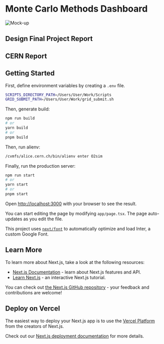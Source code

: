 # Monte Carlo Methods Dashboard

![Mock-up](https://mir-s3-cdn-cf.behance.net/project_modules/2800_opt_1/2736e0195579681.660fdd36d5fae.jpeg)

## Design Final Project Report 

[](https://mir-s3-cdn-cf.behance.net/project_modules/2800_opt_1/935504195588461.660ffbad6340c.png)

## CERN Report

[](https://cds.cern.ch/record/2882150?ln=en)

## Getting Started

First, define environment variables by creating a ```.env``` file.

```bash
SCRIPTS_DIRECTORY_PATH=/Users/User/Work/Scripts
GRID_SUBMIT_PATH=/Users/User/Work/grid_submit.sh
```

Then, generate build:

```bash
npm run build
# or
yarn build
# or
pnpm build
```

Then, run alienv:

```bash
/cvmfs/alice.cern.ch/bin/alienv enter O2sim
```


Finally, run the production server:

```bash
npm run start
# or
yarn start
# or
pnpm start
```

Open [http://localhost:3000](http://localhost:3000) with your browser to see the result.

You can start editing the page by modifying `app/page.tsx`. The page auto-updates as you edit the file.

This project uses [`next/font`](https://nextjs.org/docs/basic-features/font-optimization) to automatically optimize and load Inter, a custom Google Font.

## Learn More

To learn more about Next.js, take a look at the following resources:

- [Next.js Documentation](https://nextjs.org/docs) - learn about Next.js features and API.
- [Learn Next.js](https://nextjs.org/learn) - an interactive Next.js tutorial.

You can check out [the Next.js GitHub repository](https://github.com/vercel/next.js/) - your feedback and contributions are welcome!

## Deploy on Vercel

The easiest way to deploy your Next.js app is to use the [Vercel Platform](https://vercel.com/new?utm_medium=default-template&filter=next.js&utm_source=create-next-app&utm_campaign=create-next-app-readme) from the creators of Next.js.

Check out our [Next.js deployment documentation](https://nextjs.org/docs/deployment) for more details.
